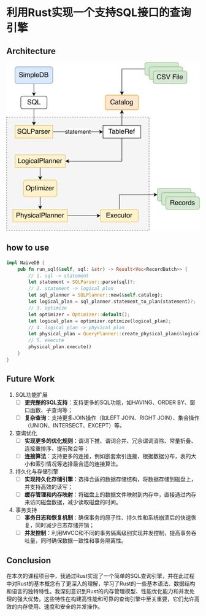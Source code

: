 # 利用Rust实现一个支持SQL接口的查询引擎


## Architecture

![query_engine](./doc/Rust.drawio.png)

## how to use 


```rust
impl NaiveDB {
    pub fn run_sql(&self, sql: &str) -> Result<Vec<RecordBatch>> {
        // 1. sql -> statement
        let statement = SQLParser::parse(sql)?;
        // 2. statement -> logical plan
        let sql_planner = SQLPlanner::new(&self.catalog);
        let logical_plan = sql_planner.statement_to_plan(statement)?;
        // 3. optimize
        let optimizer = Optimizer::default();
        let logical_plan = optimizer.optimize(logical_plan);
        // 4. logical plan -> physical plan
        let physical_plan = QueryPlanner::create_physical_plan(&logical_plan)?;
        // 5. execute
        physical_plan.execute()
    }
}
```


## Future Work
1. SQL功能扩展
    - [ ] **更完整的SQL支持**：支持更多的SQL功能，如HAVING、ORDER BY、窗口函数、子查询等；
    - [ ] **复杂查询**：支持更多JOIN操作（如LEFT JOIN、RIGHT JOIN）、集合操作（UNION、INTERSECT、EXCEPT）等。
2. 查询优化
    - [ ] **实现更多的优化规则**：谓词下推、谓词合并、冗余谓词消除、常量折叠、连接重排序、提前聚合等；
    - [ ] **连接算法**：支持更多的连接，例如嵌套索引连接，根据数据分布，表的大小和索引情况等选择最合适的连接算法。
3. 持久化与存储引擎
    - [ ] **实现持久化存储引擎**：选择合适的数据存储结构，将数据存储到磁盘上，并支持高效的读写；
    - [ ] **缓存管理和内存映射**：将磁盘上的数据文件映射到内存中，直接通过内存来访问磁盘数据，减少读取磁盘的时间。
4. 事务支持
    - [ ] **事务日志和恢复机制**：确保事务的原子性、持久性和系统崩溃后的快速恢复，同时减少日志存储开销；
    - [ ] **并发控制**：利用MVCC和不同的事务隔离级别实现并发控制，提高事务吞吐量，同时确保数据一致性和事务隔离性。
## Conclusion
在本次的课程项目中，我通过Rust实现了一个简单的SQL查询引擎，并在此过程中对Rust的基本概念有了更深入的理解，学习了Rust的一些基本语法、数据结构和语言的独特特性。我深刻意识到Rust的内存管理模型、性能优化能力和并发处理的强大优势。这些特性在构建高性能和可靠的查询引擎中至关重要，它们允许高效的内存使用、速度和安全的并发操作。